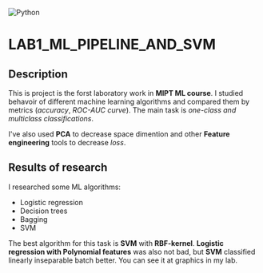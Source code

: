 ![Python](https://img.shields.io/pypi/pyversions/p)

# LAB1_ML_PIPELINE_AND_SVM

## Description

This is project is the forst laboratory work in **MIPT ML course**. I studied behavoir of different machine learning algorithms and compared them by metrics 
(*accuracy*, *ROC-AUC curve*). The main task is *one-class and multiclass classifications*.

I've also used **PCA** to decrease space dimention and other **Feature engineering** tools to decrease *loss*.

## Results of research

I researched some ML algorithms:

+ Logistic regression
+ Decision trees
+ Bagging
+ SVM

The best algorithm for this task is **SVM** with **RBF-kernel**. **Logistic regression with Polynomial features** was also not bad, but **SVM** classified 
linearly inseparable batch better. You can see it at graphics in my lab.
